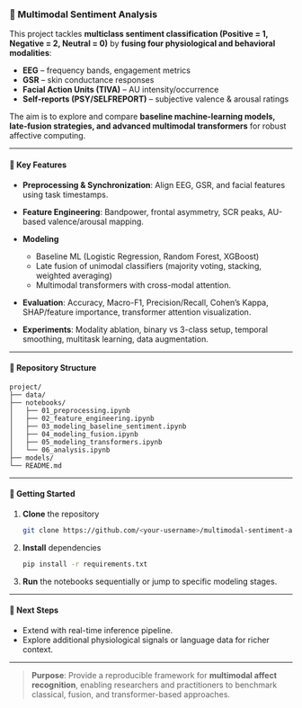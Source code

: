 
### 🧠 Multimodal Sentiment Analysis

This project tackles **multiclass sentiment classification (Positive = 1, Negative = 2, Neutral = 0)** by **fusing four physiological and behavioral modalities**:

* **EEG** – frequency bands, engagement metrics
* **GSR** – skin conductance responses
* **Facial Action Units (TIVA)** – AU intensity/occurrence
* **Self-reports (PSY/SELFREPORT)** – subjective valence & arousal ratings

The aim is to explore and compare **baseline machine-learning models, late-fusion strategies, and advanced multimodal transformers** for robust affective computing.

---

#### 🔑 Key Features

* **Preprocessing & Synchronization**: Align EEG, GSR, and facial features using task timestamps.
* **Feature Engineering**: Bandpower, frontal asymmetry, SCR peaks, AU-based valence/arousal mapping.
* **Modeling**

  * Baseline ML (Logistic Regression, Random Forest, XGBoost)
  * Late fusion of unimodal classifiers (majority voting, stacking, weighted averaging)
  * Multimodal transformers with cross-modal attention.
* **Evaluation**: Accuracy, Macro-F1, Precision/Recall, Cohen’s Kappa, SHAP/feature importance, transformer attention visualization.
* **Experiments**: Modality ablation, binary vs 3-class setup, temporal smoothing, multitask learning, data augmentation.

---

#### 📂 Repository Structure

```
project/
├── data/                  
├── notebooks/             
│   ├── 01_preprocessing.ipynb
│   ├── 02_feature_engineering.ipynb
│   ├── 03_modeling_baseline_sentiment.ipynb
│   ├── 04_modeling_fusion.ipynb
│   ├── 05_modeling_transformers.ipynb
│   └── 06_analysis.ipynb
├── models/               
└── README.md              
```

---

#### 🚀 Getting Started

1. **Clone** the repository

   ```bash
   git clone https://github.com/<your-username>/multimodal-sentiment-analysis.git
   ```
2. **Install** dependencies

   ```bash
   pip install -r requirements.txt
   ```
3. **Run** the notebooks sequentially or jump to specific modeling stages.

---

#### 🧪 Next Steps

* Extend with real-time inference pipeline.
* Explore additional physiological signals or language data for richer context.

---

> **Purpose**: Provide a reproducible framework for **multimodal affect recognition**, enabling researchers and practitioners to benchmark classical, fusion, and transformer-based approaches.
